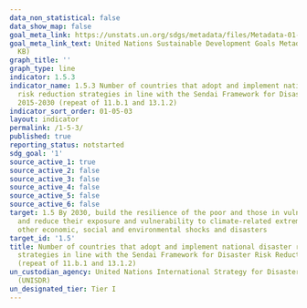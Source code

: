 ```yaml
---
data_non_statistical: false
data_show_map: false
goal_meta_link: https://unstats.un.org/sdgs/metadata/files/Metadata-01-05-03.pdf
goal_meta_link_text: United Nations Sustainable Development Goals Metadata (PDF 217
  KB)
graph_title: ''
graph_type: line
indicator: 1.5.3
indicator_name: 1.5.3 Number of countries that adopt and implement national disaster
  risk reduction strategies in line with the Sendai Framework for Disaster Risk Reduction
  2015-2030 (repeat of 11.b.1 and 13.1.2)
indicator_sort_order: 01-05-03
layout: indicator
permalink: /1-5-3/
published: true
reporting_status: notstarted
sdg_goal: '1'
source_active_1: true
source_active_2: false
source_active_3: false
source_active_4: false
source_active_5: false
source_active_6: false
target: 1.5 By 2030, build the resilience of the poor and those in vulnerable situations
  and reduce their exposure and vulnerability to climate-related extreme events and
  other economic, social and environmental shocks and disasters
target_id: '1.5'
title: Number of countries that adopt and implement national disaster risk reduction
  strategies in line with the Sendai Framework for Disaster Risk Reduction 2015-2030
  (repeat of 11.b.1 and 13.1.2)
un_custodian_agency: United Nations International Strategy for Disaster Reduction
  (UNISDR)
un_designated_tier: Tier I
---
```

